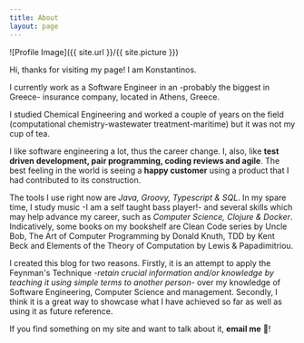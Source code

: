 ```yaml
---
title: About
layout: page
---
```

![Profile Image]({{ site.url }}/{{ site.picture }})

<p>Hi, thanks for visiting my page! I am Konstantinos.</p>
<p>I currently work as a Software Engineer in an -probably the biggest in Greece- insurance company, located in Athens, Greece.</p>
<p>I studied Chemical Engineering and worked a couple of years on the field (computational chemistry-wastewater treatment-maritime) but it was not my cup of tea.</p>
<p>I like software engineering a lot, thus the career change. I, also, like <strong>test driven development, pair programming, coding reviews and agile</strong>. The best feeling in the world is seeing a <strong>happy customer</strong> using a product that I had contributed to its construction.</p>
<p>The tools I use right now are <em>Java, Groovy, Typescript & SQL</em>. In my spare time, I study music -I am a self taught bass player!- and several skills which may help advance my career, such as <em>Computer Science, Clojure & Docker</em>. Indicatively, some books on my bookshelf are Clean Code series by Uncle Bob, The Art of Computer Programming by Donald Knuth, TDD by Kent Beck and Elements of the Theory of Computation by Lewis & Papadimitriou.</p>
<p>I created this blog for two reasons. Firstly, it is an attempt to apply the Feynman's Technique -<em>retain crucial information and/or knowledge by teaching it using simple terms to another person</em>- over my knowledge of Software Engineering, Computer Science and management. Secondly, I think it is a great way to showcase what I have achieved so far as well as using it as future reference.</p>
<p>If you find something on my site and want to talk about it, <strong>email me</strong> 🙂!</p>

<!-- <h2>Skills</h2>

| Languages | Frameworks | Tools |
|:-----:|:-----:|:-----:|
| Java | Spring | Eclipse / VS Code |
| Groovy | Wicket | Git / SVN |
| HTML / CSS| Spock | Gradle |
| DB2 | Angular | DBeaver |
| Javascript / Typescript | Scrum |   |
| Clojure | XP (TDD, Pair programming, Code reviews) |   | -->

<!-- <h2>Projects</h2>

<ul>
	<li><a href="https://github.com/">This site</a></li>
</ul> -->

